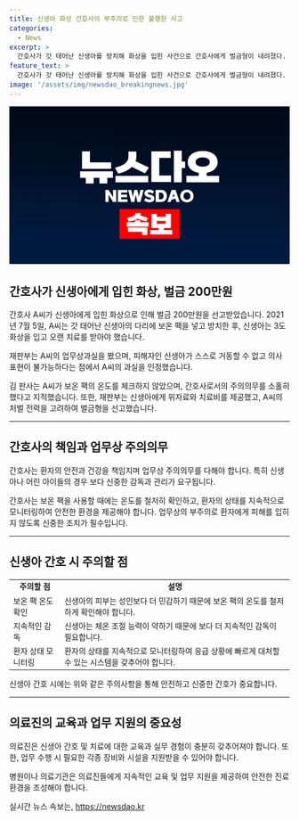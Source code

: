 ```yaml
---
title: 신생아 화상 간호사의 부주의로 인한 불행한 사고
categories:
  - News
excerpt: >
  간호사가 갓 태어난 신생아를 방치해 화상을 입힌 사건으로 간호사에게 벌금형이 내려졌다. 사건은 전주시의 한 산부인과에서 발생하였으며, 범죄자는 신생아의 체온을 유지하기 위해 보온 팩을 사용했으나 온도를 확인하지 않고 방치한 것으로 밝혀졌다. 이에 관련하여 벌금 200만원이 선고되었으며, 재판부는 신생아의 미숙한 체온조절 능력을 감안하여 업무상과실을 인정하였다. 피해자에게는 위자료와 치료비가 지급되었고, 범죄자의 처벌 전력과 고려하여 형이 정해졌다고 전해졌다.
feature_text: >
  간호사가 갓 태어난 신생아를 방치해 화상을 입힌 사건으로 간호사에게 벌금형이 내려졌다. 사건은 전주시의 한 산부인과에서 발생하였으며, 범죄자는 신생아의 체온을 유지하기 위해 보온 팩을 사용했으나 온도를 확인하지 않고 방치한 것으로 밝혀졌다. 이에 관련하여 벌금 200만원이 선고되었으며, 재판부는 신생아의 미숙한 체온조절 능력을 감안하여 업무상과실을 인정하였다. 피해자에게는 위자료와 치료비가 지급되었고, 범죄자의 처벌 전력과 고려하여 형이 정해졌다고 전해졌다.
image: '/assets/img/newsdao_breakingnews.jpg'
---
```


<p><img src="/assets/img/newsdao_breakingnews.jpg" alt="koreaapp 속보" /></p>

<h2 data-ke-size="size26">간호사가 신생아에게 입힌 화상, 벌금 200만원</h2>

<p data-ke-size="size16">간호사 A씨가 신생아에게 입힌 화상으로 인해 벌금 200만원을 선고받았습니다. 2021년 7월 5일, A씨는 갓 태어난 신생아의 다리에 보온 팩을 넣고 방치한 후, 신생아는 3도 화상을 입고 오랜 치료를 받아야 했습니다.</p>

<p data-ke-size="size16">재판부는 A씨의 업무상과실을 봤으며, 피해자인 신생아가 스스로 거동할 수 없고 의사 표현이 불가능하다는 점에서 A씨의 과실을 인정했습니다.</p>

<p data-ke-size="size16">김 판사는 A씨가 보온 팩의 온도를 체크하지 않았으며, 간호사로서의 주의의무를 소홀히 했다고 지적했습니다. 또한, 재판부는 신생아에게 위자료와 치료비를 제공했고, A씨의 처벌 전력을 고려하여 벌금형을 선고했습니다.</p>

<hr>

<h2 data-ke-size="size26">간호사의 책임과 업무상 주의의무</h2>

<p data-ke-size="size16">간호사는 환자의 안전과 건강을 책임지며 업무상 주의의무를 다해야 합니다. 특히 신생아나 어린 아이들의 경우 보다 신중한 감독과 관리가 요구됩니다.</p>

<p data-ke-size="size16">간호사는 보온 팩을 사용할 때에는 온도를 철저히 확인하고, 환자의 상태를 지속적으로 모니터링하여 안전한 환경을 제공해야 합니다. 업무상의 부주의로 환자에게 피해를 입히지 않도록 신중한 조치가 필수입니다.</p>

<hr>

<h2 data-ke-size="size26">신생아 간호 시 주의할 점</h2>

<table>
    <tr>
        <td style="text-align: center; height: 17px;"><b>주의할 점</b></td>
        <td style="text-align: center; height: 17px;"><b>설명</b></td>
    </tr>
    <tr>
        <td style="text-align: left; height: 17px;">보온 팩 온도 확인</td>
        <td style="text-align: left; height: 17px;">신생아의 피부는 성인보다 더 민감하기 때문에 보온 팩의 온도를 철저하게 확인해야 합니다.</td>
    </tr>
    <tr>
        <td style="text-align: left; height: 17px;">지속적인 감독</td>
        <td style="text-align: left; height: 17px;">신생아는 체온 조절 능력이 약하기 때문에 보다 더 지속적인 감독이 필요합니다.</td>
    </tr>
    <tr>
        <td style="text-align: left; height: 17px;">환자 상태 모니터링</td>
        <td style="text-align: left; height: 17px;">환자의 상태를 지속적으로 모니터링하여 응급 상황에 빠르게 대처할 수 있는 시스템을 갖추어야 합니다.</td>
    </tr>
</table>

<p data-ke-size="size16">신생아 간호 시에는 위와 같은 주의사항을 통해 안전하고 신중한 간호가 중요합니다.</p>

<hr>

<h2 data-ke-size="size26">의료진의 교육과 업무 지원의 중요성</h2>

<p data-ke-size="size16">의료진은 신생아 간호 및 치료에 대한 교육과 실무 경험이 충분히 갖추어져야 합니다. 또한, 업무 수행 시 필요한 각종 장비와 시설을 지원받을 수 있어야 합니다.</p>

<p data-ke-size="size16">병원이나 의료기관은 의료진들에게 지속적인 교육 및 업무 지원을 제공하여 안전한 진료 환경을 조성해야 합니다.</p>
실시간 뉴스 속보는, <a href="https://newsdao.kr" rel="dofollow">https://newsdao.kr</a>


